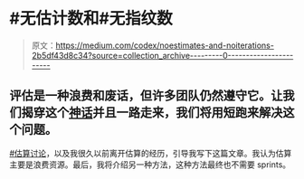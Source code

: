 # #无估计数和#无指纹数

> 原文：<https://medium.com/codex/noestimates-and-noiterations-2b5df43d8c34?source=collection_archive---------0----------------------->

## 评估是一种浪费和废话，但许多团队仍然遵守它。让我们揭穿这个[神话](/codex/the-biggest-myths-in-software-development-c102b4f9670c)并且一路走来，我们将用短跑来解决这个问题。

[#估算讨论](https://twitter.com/search?q=%23NoEstimates)，以及我很久以前离开估算的经历，引导我写下这篇文章。我认为估算主要是浪费资源。最后，我将介绍另一种方法，这种方法最终也不需要 sprints。